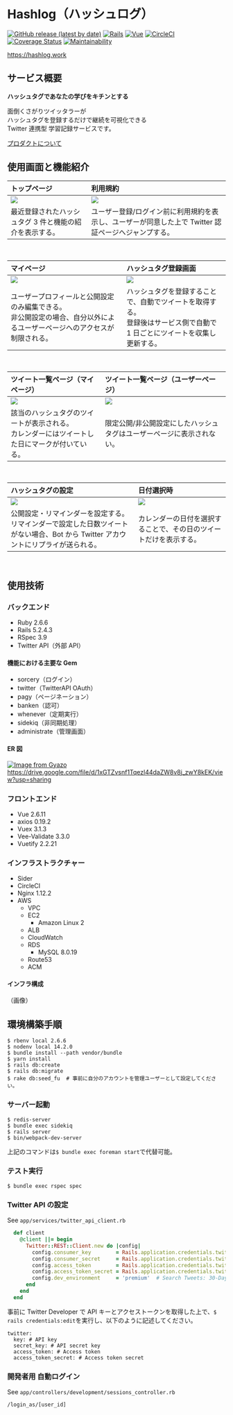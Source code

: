 # Hashlog（ハッシュログ）

[![GitHub release (latest by date)](https://img.shields.io/github/v/release/aiandrox/hashlog)](https://github.com/aiandrox/hashlog/releases)
[![Rails](https://img.shields.io/badge/Rails-v5.2.4.3-%23a72332)](https://rubygems.org/gems/rails/versions/5.2.4.3)
[![Vue](https://img.shields.io/badge/Vue-v2.6.11-%2342b77c)](https://www.npmjs.com/package/vue/v/2.6.11)
[![CircleCI](https://circleci.com/gh/aiandrox/hashlog.svg?style=shield)](https://circleci.com/gh/aiandrox/hashlog)
[![Coverage Status](https://coveralls.io/repos/github/aiandrox/hashlog/badge.svg?branch=develop)](https://coveralls.io/github/aiandrox/hashlog?branch=develop)
[![Maintainability](https://api.codeclimate.com/v1/badges/d31e5fff03ec3ea494fa/maintainability)](https://codeclimate.com/github/aiandrox/hashlog/maintainability)

https://hashlog.work

## サービス概要

**ハッシュタグであなたの学びをキチンとする**

面倒くさがりツイッタラーが  
ハッシュタグを登録するだけで継続を可視化できる  
Twitter 連携型 学習記録サービスです。

[プロダクトについて](/Product.md)

## 使用画面と機能紹介

| トップページ                                                         | 利用規約                                                                                             |
| :------------------------------------------------------------------- | :--------------------------------------------------------------------------------------------------- |
| <img src="https://i.gyazo.com/3b1ed1fc55683c17d73c9d5c96643673.png"> | <img src="https://i.gyazo.com/a5df36426cae3326b9813cb2afb6eacf.png">                                 |
| 最近登録されたハッシュタグ 3 件と機能の紹介を表示する。              | ユーザー登録/ログイン前に利用規約を表示し、ユーザーが同意した上で Twitter 認証ページへジャンプする。 |

<br>

| マイページ                                                                                                                 | ハッシュタグ登録画面                                                                                                        |
| :------------------------------------------------------------------------------------------------------------------------- | :-------------------------------------------------------------------------------------------------------------------------- |
| <img src="https://i.gyazo.com/bd2b43a7a36d58c52bb49e9dccce47e0.png">                                                       | <img src="https://i.gyazo.com/4374e41c4f1c5cc06d2df89dcbf65c3b.png">                                                        |
| ユーザープロフィールと公開設定のみ編集できる。<br>非公開設定の場合、自分以外によるユーザーページへのアクセスが制限される。 | ハッシュタグを登録することで、自動でツイートを取得する。<br>登録後はサービス側で自動で 1 日ごとにツイートを収集し更新する。 |

<br>

| ツイート一覧ページ（マイページ）                                                                 | ツイート一覧ページ（ユーザーページ）                                  |
| :----------------------------------------------------------------------------------------------- | :-------------------------------------------------------------------- |
| <img src="https://i.gyazo.com/30e89befc5afee6f425363b231d00ea2.png">                             | <img src="https://i.gyazo.com/99d91739e9c979287781ac9af848f53e.png">  |
| 該当のハッシュタグのツイートが表示される。<br>カレンダーにはツイートした日にマークが付いている。 | 限定公開/非公開設定にしたハッシュタグはユーザーページに表示されない。 |

<br>

| ハッシュタグの設定                                                                                                                    | 日付選択時                                                           |
| :------------------------------------------------------------------------------------------------------------------------------------ | :------------------------------------------------------------------- |
| <img src="https://i.gyazo.com/06af34d7b35b912ddb6c95765fc8fd23.png">                                                                  | <img src="https://i.gyazo.com/aa81ebd3412dfd89508b545767924fb1.png"> |
| 公開設定・リマインダーを設定する。<br>リマインダーで設定した日数ツイートがない場合、Bot から Twitter アカウントにリプライが送られる。 | カレンダーの日付を選択することで、その日のツイートだけを表示する。   |

<br>

## 使用技術

### バックエンド

- Ruby 2.6.6
- Rails 5.2.4.3
- RSpec 3.9
- Twitter API（外部 API）

#### 機能における主要な Gem

- sorcery（ログイン）
- twitter（TwitterAPI OAuth）
- pagy（ページネーション）
- banken（認可）
- whenever（定期実行）
- sidekiq（非同期処理）
- administrate（管理画面）

#### ER 図

[![Image from Gyazo](https://i.gyazo.com/c47dd93c5c633a3afb332851a627993a.png)](https://gyazo.com/c47dd93c5c633a3afb332851a627993a)
https://drive.google.com/file/d/1xGTZvsnf1Tqezl44daZW8v8j_zwY8kEK/view?usp=sharing

### フロントエンド

- Vue 2.6.11
- axios 0.19.2
- Vuex 3.1.3
- Vee-Validate 3.3.0
- Vuetify 2.2.21

### インフラストラクチャー

- Sider
- CircleCI
- Nginx 1.12.2
- AWS
  - VPC
  - EC2
    - Amazon Linux 2
  - ALB
  - CloudWatch
  - RDS
    - MySQL 8.0.19
  - Route53
  - ACM

#### インフラ構成

（画像）

## 環境構築手順

```shell
$ rbenv local 2.6.6
$ nodenv local 14.2.0
$ bundle install --path vendor/bundle
$ yarn install
$ rails db:create
$ rails db:migrate
$ rake db:seed_fu  # 事前に自分のアカウントを管理ユーザーとして設定してください。
```

### サーバー起動

```shell
$ redis-server
$ bundle exec sidekiq
$ rails server
$ bin/webpack-dev-server
```

上記のコマンドは`$ bundle exec foreman start`で代替可能。

### テスト実行

```shell
$ bundle exec rspec spec
```

### Twitter API の設定

See `app/services/twitter_api_client.rb`

```rb
  def client
    @client ||= begin
      Twitter::REST::Client.new do |config|
        config.consumer_key        = Rails.application.credentials.twitter[:key]
        config.consumer_secret     = Rails.application.credentials.twitter[:secret_key]
        config.access_token        = Rails.application.credentials.twitter[:access_token]
        config.access_token_secret = Rails.application.credentials.twitter[:access_token_secret]
        config.dev_environment     = 'premium'  # Search Tweets: 30-Days / Sandboxの名前
      end
    end
  end
```

事前に Twitter Developer で API キーとアクセストークンを取得した上で、`$ rails credentials:edit`を実行し、以下のように記述してください。

```
twitter:
  key: # API key
  secret_key: # API secret key
  access_token: # Access token
  access_token_secret: # Access token secret
```

### 開発者用 自動ログイン

See `app/controllers/development/sessions_controller.rb`

```
/login_as/[user_id]
```
